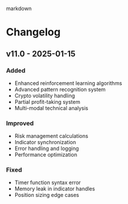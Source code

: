 markdown
   # Changelog

   ## v11.0 - 2025-01-15
   ### Added
   - Enhanced reinforcement learning algorithms
   - Advanced pattern recognition system
   - Crypto volatility handling
   - Partial profit-taking system
   - Multi-modal technical analysis

   ### Improved
   - Risk management calculations
   - Indicator synchronization
   - Error handling and logging
   - Performance optimization

   ### Fixed
   - Timer function syntax error
   - Memory leak in indicator handles
   - Position sizing edge cases
